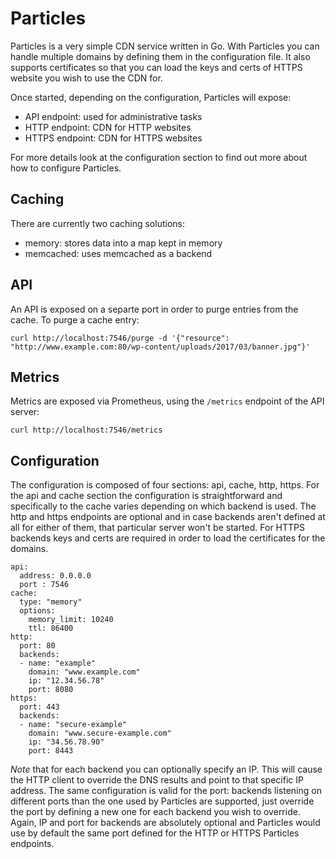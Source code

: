 # Particles

Particles is a very simple CDN service written in Go.
With Particles you can handle multiple domains by defining them in the configuration file.
It also supports certificates so that you can load the keys and certs of HTTPS website you wish to use the CDN for.

Once started, depending on the configuration, Particles will expose:
- API endpoint: used for administrative tasks
- HTTP endpoint: CDN for HTTP websites
- HTTPS endpoint: CDN for HTTPS websites

For more details look at the configuration section to find out more about how to configure Particles.

## Caching

There are currently two caching solutions:
- memory: stores data into a map kept in memory
- memcached: uses memcached as a backend

## API

An API is exposed on a separte port in order to purge entries from the cache.
To purge a cache entry:

```
curl http://localhost:7546/purge -d '{"resource": "http://www.example.com:80/wp-content/uploads/2017/03/banner.jpg"}'
```

## Metrics

Metrics are exposed via Prometheus, using the `/metrics` endpoint of the API server:

```
curl http://localhost:7546/metrics
```

## Configuration

The configuration is composed of four sections: api, cache, http, https.
For the api and cache section the configuration is straightforward and specifically to the cache varies depending on which backend is used.
The http and https endpoints are optional and in case backends aren't defined at all for either of them, that particular server won't be started.
For HTTPS backends keys and certs are required in order to load the certificates for the domains.

```
api:
  address: 0.0.0.0
  port : 7546
cache:
  type: "memory"
  options:
    memory_limit: 10240
    ttl: 86400
http:
  port: 80
  backends:
  - name: "example"
    domain: "www.example.com"
    ip: "12.34.56.78"
    port: 8080
https:
  port: 443
  backends:
  - name: "secure-example"
    domain: "www.secure-example.com"
    ip: "34.56.78.90"
    port: 8443
```

*Note* that for each backend you can optionally specify an IP. This will cause the HTTP client to override the DNS
results and point to that specific IP address.
The same configuration is valid for the port: backends listening on different ports than the one used by Particles are supported, just override the port
by defining a new one for each backend you wish to override.
Again, IP and port for backends are absolutely optional and Particles would use by default the same port defined for the HTTP
or HTTPS Particles endpoints.